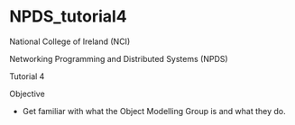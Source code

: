NPDS_tutorial4
==============

 National College of Ireland (NCI)

 Networking Programming and Distributed Systems (NPDS)
 
 Tutorial 4

 Objective
  - Get familiar with what the Object Modelling Group is and what they do.